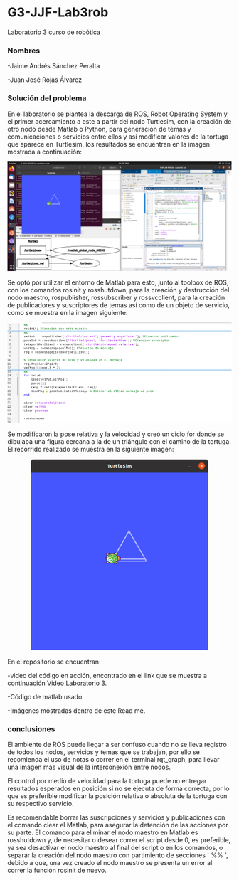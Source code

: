 # G3-JJF-Lab3rob
Laboratorio 3 curso de robótica
### Nombres

-Jaime Andrés Sánchez Peralta

-Juan José Rojas Álvarez

### Solución del problema
En el laboratorio se plantea la descarga de ROS, Robot Operating System y el primer acercamiento a este a partir del nodo Turtlesim, con la creación de otro nodo desde Matlab o Python, para generación de temas y comunicaciones o servicios entre ellos y así modificar valores de la tortuga que aparece en Turtlesim, los resultados se encuentran en la imagen mostrada a continuación:

<p align="center">
  <img src="https://github.com/JuanJRojas/G3-JJF-Lab3rob/blob/main/Lab3.png"
       width="800"/>
</p>

Se optó por utilizar el entorno de Matlab para esto, junto al toolbox de ROS, con los comandos rosinit y rosshutdown, para la creación y destrucción del nodo maestro, rospublisher, rossubscriber y rossvcclient, para la creación de publicadores y suscriptores de temas así como de un objeto de servicio, como se muestra en la imagen siguiente:

<p align="center">
  <img src="https://github.com/JuanJRojas/G3-JJF-Lab3rob/blob/main/CodigoMatlab.png"
       width="800"/>
</p>

Se modificaron la pose relativa y la velocidad y creó un ciclo for donde se dibujaba una figura cercana a la de un triángulo con el camino de la tortuga. El recorrido realizado se muestra en la siguiente imagen:

<p align="center">
  <img src="https://github.com/JuanJRojas/G3-JJF-Lab3rob/blob/main/TurtlePath.png"
       width="400"/>
</p>

En el repositorio se encuentran: 

-video del código en acción, encontrado en el link que se muestra a continuación [Video Laboratorio 3](https://youtu.be/XY7onDt0-YQ).

-Código de matlab usado.

-Imágenes mostradas dentro de este Read me.

### conclusiones

El ambiente de ROS puede llegar a ser confuso cuando no se lleva registro de todos los nodos, servicios y temas que se trabajan, por ello se recomienda el uso de notas o correr en el terminal rqt_graph, para llevar una imagen más visual de la interconexión entre nodos.

El control por medio de velocidad para la tortuga puede no entregar resultados esperados en posición si no se ejecuta de forma correcta, por lo que es preferible modificar la posición relativa o absoluta de la tortuga con su respectivo servicio.

Es recomendable borrar las suscripciones y servicios y publicaciones con el comando clear el Matlab, para asegurar la detención de las acciones por su parte. El comando para eliminar el nodo maestro en Matlab es rosshutdown y, de necesitar o desear correr el script desde 0, es preferible, ya sea desactivar el nodo maestro al final del script o en los comandos, o separar la creación del nodo maestro con partimiento de secciones ' %% ', debido a que, una vez creado el nodo maestro se presenta un error al correr la función rosinit de nuevo.
